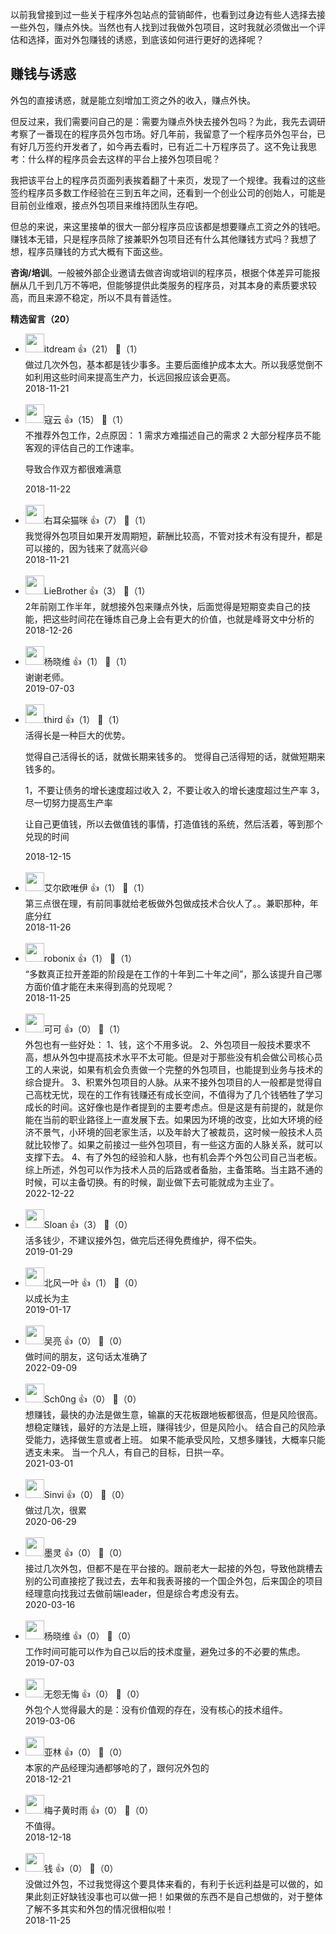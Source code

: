 以前我曾接到过一些关于程序外包站点的营销邮件，也看到过身边有些人选择去接一些外包，赚点外快。当然也有人找到过我做外包项目，这时我就必须做出一个评估和选择，面对外包赚钱的诱惑，到底该如何进行更好的选择呢？

## 赚钱与诱惑

外包的直接诱惑，就是能立刻增加工资之外的收入，赚点外快。

但反过来，我们需要问自己的是：需要为赚点外快去接外包吗？为此，我先去调研考察了一番现在的程序员外包市场。好几年前，我留意了一个程序员外包平台，已有好几万签约开发者了，如今再去看时，已有近二十万程序员了。这不免让我思考：什么样的程序员会去这样的平台上接外包项目呢？

我把该平台上的程序员页面列表挨着翻了十来页，发现了一个规律。我看过的这些签约程序员多数工作经验在三到五年之间，还看到一个创业公司的创始人，可能是目前创业维艰，接点外包项目来维持团队生存吧。

但总的来说，来这里接单的很大一部分程序员应该都是想要赚点工资之外的钱吧。赚钱本无错，只是程序员除了接兼职外包项目还有什么其他赚钱方式吗？我想了想，程序员赚钱的方式大概有下面这些。

**咨询/培训**。一般被外部企业邀请去做咨询或培训的程序员，根据个体差异可能报酬从几千到几万不等吧，但能够提供此类服务的程序员，对其本身的素质要求较高，而且来源不稳定，所以不具有普适性。
<div><strong>精选留言（20）</strong></div><ul>
<li><img src="https://static001.geekbang.org/account/avatar/00/0f/e6/a3/029c8df3.jpg" width="30px"><span>itdream</span> 👍（21） 💬（1）<div>做过几次外包，基本都是钱少事多。主要后面维护成本太大。所以我感觉倒不如利用这些时间来提高生产力，长远回报应该会更高。</div>2018-11-21</li><br/><li><img src="https://static001.geekbang.org/account/avatar/00/0f/47/74/5e292ded.jpg" width="30px"><span>寇云</span> 👍（15） 💬（1）<div>不推荐外包工作，2点原因：
1 需求方难描述自己的需求 2 大部分程序员不能客观的评估自己的工作速率。

导致合作双方都很难满意</div>2018-11-22</li><br/><li><img src="https://static001.geekbang.org/account/avatar/00/0f/7c/c8/8627f5c1.jpg" width="30px"><span>右耳朵猫咪</span> 👍（7） 💬（1）<div>我觉得外包项目如果开发周期短，薪酬比较高，不管对技术有没有提升，都是可以接的，因为钱来了就高兴😄</div>2018-11-21</li><br/><li><img src="https://static001.geekbang.org/account/avatar/00/0f/ed/b2/df330f12.jpg" width="30px"><span>LieBrother</span> 👍（3） 💬（1）<div>2年前刚工作半年，就想接外包来赚点外快，后面觉得是短期变卖自己的技能，把这些时间花在锤炼自己身上会有更大的价值，也就是峰哥文中分析的</div>2018-12-26</li><br/><li><img src="https://static001.geekbang.org/account/avatar/00/15/e4/e6/5795b1aa.jpg" width="30px"><span>杨晓维</span> 👍（1） 💬（1）<div>谢谢老师。</div>2019-07-03</li><br/><li><img src="https://static001.geekbang.org/account/avatar/00/0f/a4/5a/e708e423.jpg" width="30px"><span>third</span> 👍（1） 💬（1）<div>活得长是一种巨大的优势。

觉得自己活得长的话，就做长期来钱多的。
觉得自己活得短的话，就做短期来钱多的。

1，不要让债务的增长速度超过收入
2，不要让收入的增长速度超过生产率
3，尽一切努力提高生产率

让自己更值钱，所以去做值钱的事情，打造值钱的系统，然后活着，等到那个兑现的时间
</div>2018-12-15</li><br/><li><img src="https://static001.geekbang.org/account/avatar/00/11/64/04/18875529.jpg" width="30px"><span>艾尔欧唯伊</span> 👍（1） 💬（1）<div>第三点很在理，有前同事就给老板做外包做成技术合伙人了。。兼职那种，年底分红</div>2018-11-26</li><br/><li><img src="https://static001.geekbang.org/account/avatar/00/12/7f/a3/23540579.jpg" width="30px"><span>robonix</span> 👍（1） 💬（1）<div>“多数真正拉开差距的阶段是在工作的十年到二十年之间”，那么该提升自己哪方面价值才能在未来得到高的兑现呢？</div>2018-11-25</li><br/><li><img src="https://thirdwx.qlogo.cn/mmopen/vi_32/Q0j4TwGTfTJ1VPGSQg7SqrN1Gutx31Kicks2icZjTCg1gZoDLfEcSSricYD6l5qQgE3MkMpqlhkM4gMicymOYzaudg/132" width="30px"><span>可可</span> 👍（0） 💬（1）<div>外包也有一些好处：
1、钱，这个不用多说。
2、外包项目一般技术要求不高，想从外包中提高技术水平不太可能。但是对于那些没有机会做公司核心员工的人来说，如果有机会负责做一个完整的外包项目，也能提到业务与技术的综合提升。
3、积累外包项目的人脉。从来不接外包项目的人一般都是觉得自己高枕无忧，现在的工作有钱赚还有成长空间，不值得为了几个钱牺牲了学习成长的时间。这好像也是作者提到的主要考虑点。但是这是有前提的，就是你能在当前的职业路径上一直发展下去。如果因为环境的改变，比如大环境的经济不景气，小环境的回老家生活，以及年龄大了被裁员，这时候一般技术人员就比较惨了。如果之前接过一些外包项目，有一些这方面的人脉关系，就可以支撑下去。
4、有了外包的经验和人脉，也有机会弄个外包公司自己当老板。
综上所述，外包可以作为技术人员的后路或者备胎，主备策略。当主路不通的时候，可以主备切换。有的时候，副业做下去可能就成为主业了。</div>2022-12-22</li><br/><li><img src="https://static001.geekbang.org/account/avatar/00/14/20/23/d3422ba3.jpg" width="30px"><span>Sloan</span> 👍（3） 💬（0）<div>活多钱少，不建议接外包，做完后还得免费维护，得不偿失。</div>2019-01-29</li><br/><li><img src="https://static001.geekbang.org/account/avatar/00/10/97/46/fe1f21d8.jpg" width="30px"><span>北风一叶</span> 👍（1） 💬（0）<div>以成长为主</div>2019-01-17</li><br/><li><img src="https://static001.geekbang.org/account/avatar/00/24/96/f9/e52955e1.jpg" width="30px"><span>吴亮</span> 👍（0） 💬（0）<div>做时间的朋友，这句话太准确了</div>2022-09-09</li><br/><li><img src="https://static001.geekbang.org/account/avatar/00/11/7a/d2/4ba67c0c.jpg" width="30px"><span>Sch0ng</span> 👍（0） 💬（0）<div>想赚钱，最快的办法是做生意，输赢的天花板跟地板都很高，但是风险很高。
想稳定赚钱，最好的方法是上班，赚得钱少，但是风险小。
结合自己的风险承受能力，选择做生意或者上班。
如果不能承受风险，又想多赚钱，大概率只能透支未来。
当一个凡人，有自己的目标，日拱一卒。</div>2021-03-01</li><br/><li><img src="https://static001.geekbang.org/account/avatar/00/10/3c/52/5951ffb4.jpg" width="30px"><span>Sinvi</span> 👍（0） 💬（0）<div>做过几次，很累</div>2020-06-29</li><br/><li><img src="https://static001.geekbang.org/account/avatar/00/15/82/a4/a92c6eca.jpg" width="30px"><span>墨灵</span> 👍（0） 💬（0）<div>接过几次外包，但都不是在平台接的。跟前老大一起接的外包，导致他跳槽去别的公司直接挖了我过去，去年和我表哥接的一个国企外包，后来国企的项目经理意向找我过去做前端leader，但是综合考虑没有去。</div>2020-03-16</li><br/><li><img src="https://static001.geekbang.org/account/avatar/00/15/e4/e6/5795b1aa.jpg" width="30px"><span>杨晓维</span> 👍（0） 💬（0）<div>工作时间可能可以作为自己以后的技术度量，避免过多的不必要的焦虑。</div>2019-07-03</li><br/><li><img src="https://static001.geekbang.org/account/avatar/00/13/61/27/caf1e8b4.jpg" width="30px"><span>无怨无悔</span> 👍（0） 💬（0）<div>外包个人觉得最大的是：没有价值观的存在，没有核心的技术组件。</div>2019-03-06</li><br/><li><img src="https://static001.geekbang.org/account/avatar/00/0f/8c/5c/3f164f66.jpg" width="30px"><span>亚林</span> 👍（0） 💬（0）<div>本家的产品经理沟通都够呛的了，跟何况外包的</div>2018-12-21</li><br/><li><img src="https://static001.geekbang.org/account/avatar/00/0f/80/82/3c21b30c.jpg" width="30px"><span>梅子黄时雨</span> 👍（0） 💬（0）<div>不值得。</div>2018-12-18</li><br/><li><img src="https://static001.geekbang.org/account/avatar/00/0f/67/f4/9a1feb59.jpg" width="30px"><span>钱</span> 👍（0） 💬（0）<div>没做过外包，不过我觉得这个要具体来看的，有利于长远利益是可以做的，如果此刻正好缺钱没事也可以做一把！如果做的东西不是自己想做的，对于整体了解不多其实和外包的情况很相似啦！</div>2018-11-25</li><br/>
</ul>